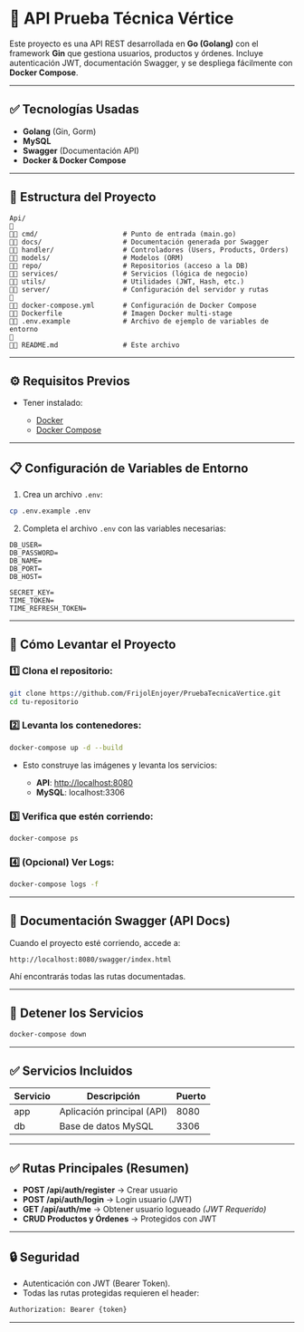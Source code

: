 # 🚀 API Prueba Técnica Vértice

Este proyecto es una API REST desarrollada en **Go (Golang)** con el framework **Gin** que gestiona usuarios, productos y órdenes.
Incluye autenticación JWT, documentación Swagger, y se despliega fácilmente con **Docker Compose**.

---

## ✅ Tecnologías Usadas

* **Golang** (Gin, Gorm)
* **MySQL**
* **Swagger** (Documentación API)
* **Docker & Docker Compose**

---

## 📂 Estructura del Proyecto

```
Api/
🌟
🔹🔹 cmd/                     # Punto de entrada (main.go)
🔹🔹 docs/                    # Documentación generada por Swagger
🔹🔹 handler/                 # Controladores (Users, Products, Orders)
🔹🔹 models/                  # Modelos (ORM)
🔹🔹 repo/                    # Repositorios (acceso a la DB)
🔹🔹 services/                # Servicios (lógica de negocio)
🔹🔹 utils/                   # Utilidades (JWT, Hash, etc.)
🔹🔹 server/                  # Configuración del servidor y rutas
🌟
🔹🔹 docker-compose.yml       # Configuración de Docker Compose
🔹🔹 Dockerfile               # Imagen Docker multi-stage
🔹🔹 .env.example             # Archivo de ejemplo de variables de entorno
🌟
🔹🔹 README.md                # Este archivo
```

---

## ⚙️ Requisitos Previos

* Tener instalado:

  * [Docker](https://docs.docker.com/get-docker/)
  * [Docker Compose](https://docs.docker.com/compose/install/)

---

## 📋 Configuración de Variables de Entorno

1. Crea un archivo `.env`:

```bash
cp .env.example .env
```

2. Completa el archivo `.env` con las variables necesarias:

```env
DB_USER=
DB_PASSWORD=
DB_NAME=
DB_PORT=
DB_HOST=

SECRET_KEY=
TIME_TOKEN=
TIME_REFRESH_TOKEN=
```

---

## 🚀 Cómo Levantar el Proyecto

### 1️⃣ Clona el repositorio:

```bash
git clone https://github.com/FrijolEnjoyer/PruebaTecnicaVertice.git 
cd tu-repositorio
```

### 2️⃣ Levanta los contenedores:

```bash
docker-compose up -d --build
```

* Esto construye las imágenes y levanta los servicios:

  * **API**: [http://localhost:8080](http://localhost:8080)
  * **MySQL**: localhost:3306

### 3️⃣ Verifica que estén corriendo:

```bash
docker-compose ps
```

### 4️⃣ (Opcional) Ver Logs:

```bash
docker-compose logs -f
```

---

## 📝 Documentación Swagger (API Docs)

Cuando el proyecto esté corriendo, accede a:

```
http://localhost:8080/swagger/index.html
```

Ahí encontrarás todas las rutas documentadas.

---

## 📛 Detener los Servicios

```bash
docker-compose down
```

---

## ✅ Servicios Incluidos

| Servicio | Descripción                | Puerto |
| -------- | -------------------------- | ------ |
| app      | Aplicación principal (API) | 8080   |
| db       | Base de datos MySQL        | 3306   |

---

## ✅ Rutas Principales (Resumen)

* **POST /api/auth/register** → Crear usuario
* **POST /api/auth/login** → Login usuario (JWT)
* **GET /api/auth/me** → Obtener usuario logueado *(JWT Requerido)*
* **CRUD Productos y Órdenes** → Protegidos con JWT

---

## 🔒 Seguridad

* Autenticación con JWT (Bearer Token).
* Todas las rutas protegidas requieren el header:

```bash
Authorization: Bearer {token}
```

---
